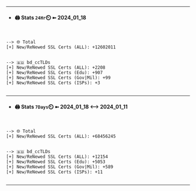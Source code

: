 

---
- #### 🖨️ **Stats** `24Hr`⏲️ ➼ 2024_01_18
```console


--> 🌐 Total
[+] New/ReNewed SSL Certs (ALL): +12602011


--> 🇧🇩 bd_ccTLDs
[+] New/ReNewed SSL Certs (ALL): +2208
[+] New/ReNewed SSL Certs (Edu): +907
[+] New/ReNewed SSL Certs (Gov|Mil): +99
[+] New/ReNewed SSL Certs (ISPs): +3


```

---
- #### 🖨️ **Stats** `7Days`⏲️ ➼ 2024_01_18 <--> 2024_01_11
```console


--> 🌐 Total
[+] New/ReNewed SSL Certs (ALL): +68456245


--> 🇧🇩 bd_ccTLDs
[+] New/ReNewed SSL Certs (ALL): +12154
[+] New/ReNewed SSL Certs (Edu): +5053
[+] New/ReNewed SSL Certs (Gov|Mil): +589
[+] New/ReNewed SSL Certs (ISPs): +11


```

---

